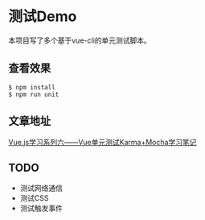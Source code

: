 # 测试Demo

本项目写了多个基于vue-cli的单元测试脚本。

## 查看效果

```
$ npm install
$ npm run unit
```

## 文章地址

[Vue.js学习系列六——Vue单元测试Karma+Mocha学习笔记](http://www.jianshu.com/p/073d25a3bba0)

## TODO

* 测试网络通信
* 测试CSS
* 测试触发事件
